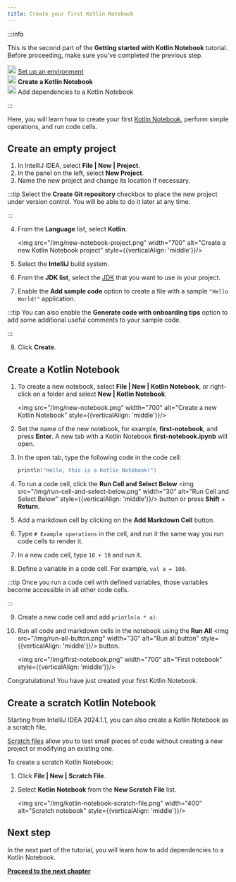 ```yaml
---
title: Create your first Kotlin Notebook
---
```



:::info

   <p>
   This is the second part of the <strong>Getting started with Kotlin Notebook</strong> tutorial. Before proceeding, make sure you've completed the previous step.
   </p>
   <p>
   <img src="icon-1-done.svg" width="20" alt="First step" style={{verticalAlign: 'middle'}}/> <a href="kotlin-notebook-set-up-env.md">Set up an environment</a><br/>
      <img src="icon-2.svg" width="20" alt="Second step" style={{verticalAlign: 'middle'}}/> <strong>Create a Kotlin Notebook</strong><br/>
      <img src="icon-3-todo.svg" width="20" alt="Third step" style={{verticalAlign: 'middle'}}/> Add dependencies to a Kotlin Notebook<br/>
   </p>

:::

Here, you will learn how to create your first [Kotlin Notebook](kotlin-notebook-overview.md), perform simple operations, and run code cells. 

## Create an empty project

1. In IntelliJ IDEA, select **File | New | Project**.
2. In the panel on the left, select **New Project**. 
3. Name the new project and change its location if necessary.

:::tip
    Select the **Create Git repository** checkbox to place the new project under version control. 
    You will be able to do it later at any time.

:::
   

4. From the **Language** list, select **Kotlin**.

   <img src="/img/new-notebook-project.png" width="700" alt="Create a new Kotlin Notebook project" style={{verticalAlign: 'middle'}}/>

5. Select the **IntelliJ** build system.
6. From the **JDK list**, select the [JDK](https://www.oracle.com/java/technologies/downloads/) that you want to use in your project.
7. Enable the **Add sample code** option to create a file with a sample `"Hello World!"` application.

:::tip
    You can also enable the **Generate code with onboarding tips** option to add some additional useful comments to your sample code.

:::
   

8. Click **Create**.

## Create a Kotlin Notebook

1. To create a new notebook, select **File | New | Kotlin Notebook**, or right-click on a folder and select **New | Kotlin Notebook**.

   <img src="/img/new-notebook.png" width="700" alt="Create a new Kotlin Notebook" style={{verticalAlign: 'middle'}}/>

2. Set the name of the new notebook, for example, **first-notebook**, and press **Enter**.
   A new tab with a Kotlin Notebook **first-notebook.ipynb** will open.
3. In the open tab, type the following code in the code cell:

   ```kotlin
   println("Hello, this is a Kotlin Notebook!")
   ```
4. To run a code cell, click the **Run Cell and Select Below** <img src="/img/run-cell-and-select-below.png" width="30" alt="Run Cell and Select Below" style={{verticalAlign: 'middle'}}/> button or press **Shift** + **Return**.
5. Add a markdown cell by clicking on the **Add Markdown Cell** button. 
6. Type `# Example operations` in the cell, and run it the same way you run code cells to render it.
7. In a new code cell, type `10 + 10` and run it.
8. Define a variable in a code cell. For example, `val a = 100`. 

:::tip
    Once you run a code cell with defined variables, those variables become accessible in all other code cells.

:::
   

9. Create a new code cell and add `println(a * a)`.
10. Run all code and markdown cells in the notebook using the **Run All** <img src="/img/run-all-button.png" width="30" alt="Run all button" style={{verticalAlign: 'middle'}}/> button.

    <img src="/img/first-notebook.png" width="700" alt="First notebook" style={{verticalAlign: 'middle'}}/>

Congratulations! You have just created your first Kotlin Notebook.

## Create a scratch Kotlin Notebook

Starting from IntelliJ IDEA 2024.1.1, you can also create a Kotlin Notebook as a scratch file.

[Scratch files](https://www.jetbrains.com/help/idea/scratches.html#create-scratch-file) allow 
you to test small pieces of code without creating a new project or modifying an existing one.

To create a scratch Kotlin Notebook:

1. Click **File | New | Scratch File**.
2. Select **Kotlin Notebook** from the **New Scratch File** list.

   <img src="/img/kotlin-notebook-scratch-file.png" width="400" alt="Scratch notebook" style={{verticalAlign: 'middle'}}/>

## Next step

In the next part of the tutorial, you will learn how to add dependencies to a Kotlin Notebook.

**[Proceed to the next chapter](kotlin-notebook-add-dependencies.md)**
